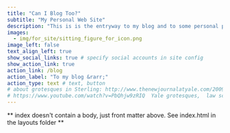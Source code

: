 ```yaml
---
title: "Can I Blog Too?"
subtitle: "My Personal Web Site"
description: "This is is the entryway to my blog and to some personal projects. The topics have to do with R or travel or whatever else is of interest."
images:
  - img/for_site/sitting_figure_for_icon.png
image_left: false
text_align_left: true
show_social_links: true # specify social accounts in site config
show_action_link: true
action_link: /blog
action_label: "To my blog &rarr;"
action_type: text # text, button
# about grotesques in Sterling: http://www.thenewjournalatyale.com/2009/12/if-these-stone-walls-could-talk/
# https://www.youtube.com/watch?v=PbQhjw9zRIQ  Yale grotesques,  law school: https://www.youtube.com/watch?v=2RgrlQbZkYE
---
```


** index doesn't contain a body, just front matter above.
See index.html in the layouts folder **
